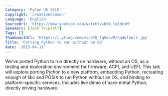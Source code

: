 ```yaml
---
Category: 'PyCon US 2015'
Copyright: 'creativeCommon'
Language: 'English'
SourceUrl: 'https://www.youtube.com/watch?v=bYQ_lq5dcvM'
Speakers: [Josh Triplett]
Tags: []
ThumbnailUrl: 'https://i.ytimg.com/vi/bYQ_lq5dcvM/hqdefault.jpg'
Title: 'Porting Python to run without an OS'
date: '2015-04-11'
---
```

We've ported Python to run directly on hardware, without an OS, as a testing and exploration environment for firmware, ACPI, and UEFI. This talk will explore porting Python to a new platform, embedding Python, recreating enough of libc and POSIX to run Python without an OS, and binding to platform-specific services. Includes live demo of bare-metal Python, directly driving hardware.
